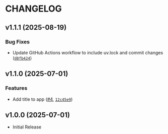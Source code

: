 # CHANGELOG

<!-- version list -->

## v1.1.1 (2025-08-19)

### Bug Fixes

- Update GitHub Actions workflow to include uv.lock and commit changes
  ([`d8fb424`](https://github.com/Sehat1137/github-actions-in-action/commit/d8fb424b6ccf66f893c2b1607cd886f8c6f9111f))


## v1.1.0 (2025-07-01)

### Features

- Add title to app ([#4](https://github.com/Sehat1137/github-actions-in-action/pull/4),
  [`12c45e9`](https://github.com/Sehat1137/github-actions-in-action/commit/12c45e98d14cd2bec934d2b212d25795b5deacc8))


## v1.0.0 (2025-07-01)

- Initial Release
